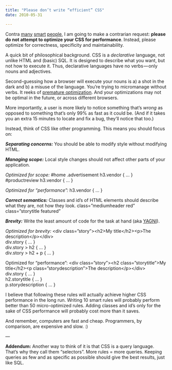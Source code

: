 ```yaml
---
title: "Please don’t write “efficient” CSS"
date: 2010-05-31

---
```


Contra [many](http://css-tricks.com/efficiently-rendering-css/) [smart](http://developer.mozilla.org/en/Writing_Efficient_CSS) [people](http://code.google.com/speed/page-speed/docs/rendering.html), I am going to make a contrarian request: **please do not attempt to optimize your CSS for performance**. Instead, please optimize for correctness, specificity and maintainability.

A quick bit of philosophical background. CSS is a _declarative_ language, not unlike HTML and (basic) SQL. It is designed to describe what you want, but not how to execute it. Thus, declarative languages have no verbs — only nouns and adjectives.

Second-guessing how a browser will execute your nouns is a) a shot in the dark and b) a misuse of the language. You’re trying to micromanage without verbs. It reeks of [premature optimization](http://stackoverflow.com/questions/211414/is-premature-optimization-really-the-root-of-all-evil). And your optimizations may not be optimal in the future, or across different browsers.

More importantly, a user is more likely to notice something that’s _wrong_ as opposed to something that’s only 99% as fast as it could be. (And if it takes you an extra 15 minutes to locate and fix a bug, they’ll notice that too.)

Instead, think of CSS like other programming. This means you should focus on:

**_Separating concerns:_** You should be able to modify style without modifying HTML.

**_Managing scope:_** Local style changes should not affect other parts of your application.

_Optimized for scope:_
#home .advertisement h3.vendor { … }   
#productreview h3.vendor { … }

_Optimized for “performance”:_
h3.vendor { … }

**_Correct semantics:_** Classes and id’s of HTML elements should describe what they are, not how they look.
class=”mediumheader red” class=”storytitle featured”

**_Brevity:_** Write the least amount of code for the task at hand (aka [YAGNI](http://en.wikipedia.org/wiki/You_ain%27t_gonna_need_it)).

_Optimized for brevity:_
&lt;div class=”story”&gt;&lt;h2&gt;My title&lt;/h2&gt;&lt;p&gt;The description&lt;/p&gt;&lt;/div&gt;   
div.story { … }   
div.story &gt; h2 { … }   
div.story &gt; h2 + p { … }

Optimized for “performance”:
&lt;div class=”story”&gt;&lt;h2 class=”storytitle”&gt;My title&lt;/h2&gt;&lt;p class=”storydescription”&gt;The description&lt;/p&gt;&lt;/div&gt;   
div.story { … }   
h2.storytitle { … }   
p.storydescription { … }

I believe that following these rules will actually achieve higher CSS performance in the long run. Writing 10 smart rules will probably perform better than 50 micro-optimized rules. Adding classes and id’s only for the sake of CSS performance will probably cost more than it saves.

And remember, computers are fast and cheap. Programmers, by comparison, are expensive and slow. :)

—

**Addendum:** Another way to think of it is that CSS is a query language. That’s why they call them “selectors”. More rules = more queries. Keeping queries as few and as specific as possible should give the best results, just like SQL.

